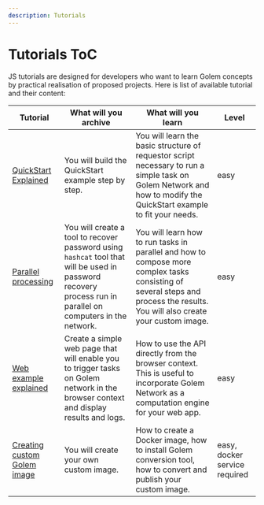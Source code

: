 ```yaml
---
description: Tutorials
---
```


# Tutorials ToC

JS tutorials are designed for developers who want to learn Golem concepts by practical realisation of proposed projects. 
Here is list of available tutorial and their content:

| Tutorial | What will you archive | What will you learn |Level |
|----------|----------------------|---------------------|------|
| [QuickStart Explained](`quickstart_explained.md`)  | You will build the QuickStart example step by step.  | You will learn the basic structure of requestor script necessary to run a simple task on Golem Network and how to modify the QuickStart example to fit your needs. | easy |
| [Parallel processing](`parallel_processing.md`)  | You will create a tool to recover password using `hashcat` tool that will be used in password recovery process run in parallel on computers in the network.   | You will learn how to run tasks in parallel and how to compose more complex tasks consisting of several steps and process the results. You will also create your custom image.   | easy |
| [Web example explained](`web.md`)  | Create a simple web page that will enable you to trigger tasks on Golem network in the browser context and display results and logs.  | How to use the API directly from the browser context. This is useful to incorporate Golem Network as a computation engine for your web app.  | easy |
| [Creating custom Golem image](`image.md`)  | You will create your own custom image.   | How to create a Docker image, how to install Golem conversion tool, how to convert and publish your custom image. | easy, docker service required |

